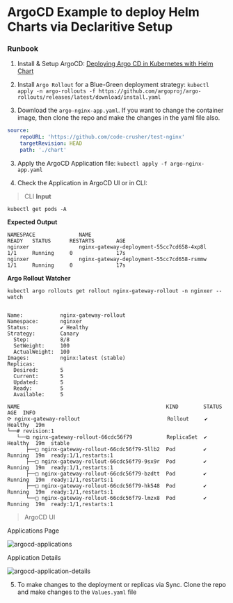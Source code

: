 # ArgoCD Example to deploy Helm Charts via Declaritive Setup

### Runbook

1. Install & Setup ArgoCD: [Deploying Argo CD in Kubernetes with Helm Chart](https://gravitycloud.ai/blog/deploying-argo-cd-in-kubernetes-with-helm-chart)
2. Install `Argo Rollout` for a Blue-Green deployment strategy: `kubectl apply -n argo-rollouts -f https://github.com/argoproj/argo-rollouts/releases/latest/download/install.yaml`

3. Download the `argo-nginx-app.yaml`. If you want to change the container image, then clone the repo and make the changes in the yaml file also.
```yaml
source:
    repoURL: 'https://github.com/code-crusher/test-nginx'
    targetRevision: HEAD
    path: './chart'
```

3. Apply the ArgoCD Application file: `kubectl apply -f argo-nginx-app.yaml`

4. Check the Application in ArgoCD UI or in CLI:

> CLI
**Input**
```
kubectl get pods -A
```

**Expected Output**
```
NAMESPACE              NAME                                                READY   STATUS      RESTARTS       AGE
nginxer                nginx-gateway-deployment-55cc7cd658-4xp8l           1/1     Running     0              17s
nginxer                nginx-gateway-deployment-55cc7cd658-rsmmw           1/1     Running     0              17s
```
**Argo Rollout Watcher**
```
kubectl argo rollouts get rollout nginx-gateway-rollout -n nginxer --watch


Name:            nginx-gateway-rollout
Namespace:       nginxer
Status:          ✔ Healthy
Strategy:        Canary
  Step:          8/8
  SetWeight:     100
  ActualWeight:  100
Images:          nginx:latest (stable)
Replicas:
  Desired:       5
  Current:       5
  Updated:       5
  Ready:         5
  Available:     5

NAME                                               KIND        STATUS     AGE  INFO
⟳ nginx-gateway-rollout                            Rollout     ✔ Healthy  19m
└──# revision:1
   └──⧉ nginx-gateway-rollout-66cdc56f79           ReplicaSet  ✔ Healthy  19m  stable
      ├──□ nginx-gateway-rollout-66cdc56f79-5llb2  Pod         ✔ Running  19m  ready:1/1,restarts:1
      ├──□ nginx-gateway-rollout-66cdc56f79-9sx9r  Pod         ✔ Running  19m  ready:1/1,restarts:1
      ├──□ nginx-gateway-rollout-66cdc56f79-bzdtt  Pod         ✔ Running  19m  ready:1/1,restarts:1
      ├──□ nginx-gateway-rollout-66cdc56f79-hk548  Pod         ✔ Running  19m  ready:1/1,restarts:1
      └──□ nginx-gateway-rollout-66cdc56f79-lmzx8  Pod         ✔ Running  19m  ready:1/1,restarts:1
```
> ArgoCD UI

Applications Page

![argocd-applications](https://res.cloudinary.com/dor5uewzz/image/upload/v1720765484/readme-assets/argocd-applications_sn5rx1.png)

Application Details

![argocd-application-details](https://res.cloudinary.com/dor5uewzz/image/upload/v1720765484/readme-assets/argocd-app-details_qbppwz.png)

5. To make changes to the deployment or replicas via Sync. Clone the repo and make changes to the `Values.yaml` file

